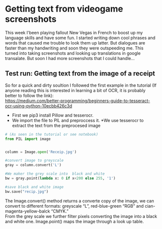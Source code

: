 # Getting text from videogame screenshots

This week I'been playing fallout New Vegas in French to boost up my language skills and have some fun.
I started writing down cool phrases and words that caused me trouble to look them up latter. But dialogues are faster than my handwriting and soon they were outspeeding me. This turned into taking screenshots and looking up translations in google transalate. But soon I had more screenshots that I could handle...

## Test run: Getting text from the image of a receipt
So for a quick and dirty soultion I followed the first example in the tutorial (If anyone reading this is interested in learning a bit of OCR, it is probably better to follow the link):\
https://medium.com/better-programming/beginners-guide-to-tesseract-ocr-using-python-10ecbb426c3d 

* First we pip3 install Pillow and tesserocr.
* We import the file to PIL and preproccess it.
*We use tesserocr to extract the text from the preprocesed image

```python
# (As seen in the tutorial or see notebook)
from PIL import image


column = Image.open('Receip.jpg')

#convert image to greyscale
gray = column.convert('L')

#We maker the grey scale into  black and white
bw = gray.point(lambda x: 0 if x<200 else 255, '1')

#save black and white image
bw.save("recip.jpg")
```

The Image.convert() method returns a converte copy of the image, we can convert to different formats: greyscale “L”, red-blue-green “RGB” and cian-magenta-yellow-balck “CMYK.” \
From the grey scale we further filter pixels converting the image into a black and white one. Image.point() maps the image through a look up table.




